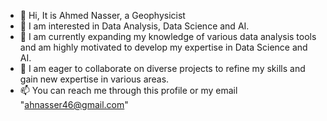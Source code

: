 - 👋 Hi, It is Ahmed Nasser, a Geophysicist
- 👀 I am interested in Data Analysis, Data Science and AI.
- 🌱 I am currently expanding my knowledge of various data analysis tools and am highly motivated to develop my expertise in Data Science and AI.
- 💞️ I am eager to collaborate on diverse projects to refine my skills and gain new expertise in various areas.
- 📫 You can reach me through this profile or my email "ahnasser46@gmail.com"

<!---
ahnasser46/ahnasser46 is a ✨ special ✨ repository because its `README.md` (this file) appears on your GitHub profile.
You can click the Preview link to take a look at your changes.
--->
